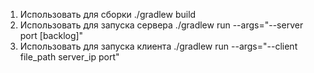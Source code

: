 1) Использовать для сборки ./gradlew build  
2) Использовать для запуска сервера ./gradlew run --args="--server port [backlog]"  
3) Использовать для запуска клиента ./gradlew run --args="--client file_path server_ip port"  
